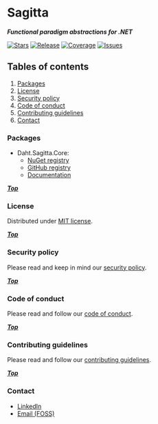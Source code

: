 # Sagitta

***Functional paradigm abstractions for .NET***

[![Stars](https://img.shields.io/github/stars/daht-x/sagitta?style=for-the-badge&logo=starship&logoColor=cdd6f4&label=Stars&labelColor=313244&color=b4befe)](https://github.com/daht-x/sagitta/stargazers)
[![Release](https://img.shields.io/github/v/release/daht-x/sagitta?style=for-the-badge&logo=github&logoColor=cdd6f4&label=Release&labelColor=313244&color=b4befe)](https://github.com/daht-x/sagitta/releases)
[![Coverage](https://img.shields.io/codecov/c/github/daht-x/sagitta?style=for-the-badge&logo=codecov&logoColor=cdd6f4&label=Coverage&labelColor=313244&color=b4befe)](https://app.codecov.io/gh/daht-x/sagitta)
[![Issues](https://img.shields.io/github/issues/daht-x/sagitta?style=for-the-badge&logo=gitbook&logoColor=cdd6f4&label=Issues&labelColor=313244&color=b4befe)](https://github.com/daht-x/sagitta/issues)

## Tables of contents

1. [Packages](#packages)
2. [License](#license)
3. [Security policy](#security-policy)
4. [Code of conduct](#code-of-conduct)
5. [Contributing guidelines](#contributing-guidelines)
6. [Contact](#contact)

### Packages

- Daht.Sagitta.Core:
  - [NuGet registry](https://www.nuget.org/packages/Daht.Sagitta.Core)
  - [GitHub registry](https://github.com/daht-x/sagitta/pkgs/nuget/Daht.Sagitta.Core)
  - [Documentation](./libraries/core/readme.md)

***[Top](#sagitta)***

### License

Distributed under [MIT license](./license).

***[Top](#sagitta)***

### Security policy

Please read and keep in mind our [security policy](./security.md).

***[Top](#sagitta)***

### Code of conduct

Please read and follow our [code of conduct](./code-of-conduct.md).

***[Top](#sagitta)***

### Contributing guidelines

Please read and follow our [contributing guidelines](./contributing.md).

***[Top](#sagitta)***

### Contact

- [LinkedIn](https://www.linkedin.com/in/daht-x)
- [Email (FOSS)](mailto:daht.x.foss@gmail.com)
